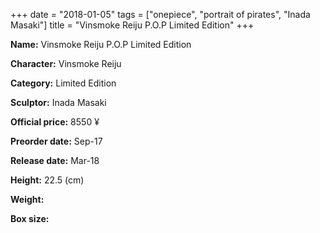 +++
date = "2018-01-05"
tags = ["onepiece", "portrait of pirates", "Inada Masaki"]
title = "Vinsmoke Reiju P.O.P Limited Edition"
+++

**Name:** Vinsmoke Reiju P.O.P Limited Edition

**Character:** Vinsmoke Reiju

**Category:** Limited Edition 

**Sculptor:** Inada Masaki

**Official price:** 8550 ¥

**Preorder date:** Sep-17

**Release date:** Mar-18

**Height:** 22.5 (cm)

**Weight:** 

**Box size:** 


